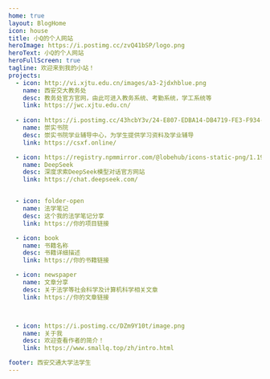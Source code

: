 ```yaml
---
home: true
layout: BlogHome
icon: house
title: 小Q的个人网站
heroImage: https://i.postimg.cc/zvQ41bSP/logo.png
heroText: 小Q的个人网站
heroFullScreen: true
tagline: 欢迎来到我的小站！
projects:
  - icon: http://vi.xjtu.edu.cn/images/a3-2jdxhblue.png
    name: 西安交大教务处
    desc: 教务处官方官网，由此可进入教务系统、考勤系统，学工系统等
    link: https://jwc.xjtu.edu.cn/
    
  - icon: https://i.postimg.cc/43hcbY3v/24-E807-EDBA14-DB4719-FE3-F934-AE810-C2.png
    name: 崇实书院
    desc: 崇实书院学业辅导中心，为学生提供学习资料及学业辅导
    link: https://csxf.online/

  - icon: https://registry.npmmirror.com/@lobehub/icons-static-png/1.19.0/files/dark/deepseek-color.png
    name: DeepSeek
    desc: 深度求索DeepSeek模型对话官方网站
    link: https://chat.deepseek.com/


  - icon: folder-open
    name: 法学笔记
    desc: 这个我的法学笔记分享
    link: https://你的项目链接

  - icon: book
    name: 书籍名称
    desc: 书籍详细描述
    link: https://你的书籍链接

  - icon: newspaper
    name: 文章分享
    desc: 关于法学等社会科学及计算机科学相关文章
    link: https://你的文章链接



  - icon: https://i.postimg.cc/DZm9Y10t/image.png
    name: 关于我
    desc: 欢迎查看作者的简介！
    link: https://www.smallq.top/zh/intro.html

footer: 西安交通大学法学生
---
```


